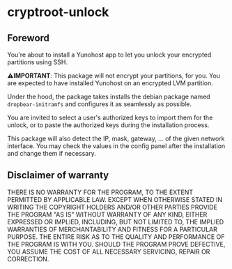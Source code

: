 # cryptroot-unlock

## Foreword

You're about to install a Yunohost app to let you unlock your encrypted partitions using SSH.

**⚠️IMPORTANT**: This package will not encrypt your partitions, for you. You are expected to have installed Yunohost on an encrypted LVM partition.

Under the hood, the package takes installs the debian package named `dropbear-initramfs` and configures it as seamlessly as possible.

You are invited to select a user's authorized keys to import them for the unlock, or to paste the authorized keys during the installation process.

This package will also detect the IP, mask, gateway, ... of the given network interface. You may check the values in the config panel after the installation and change them if necessary.

## Disclaimer of warranty

THERE IS NO WARRANTY FOR THE PROGRAM, TO THE EXTENT PERMITTED BY APPLICABLE LAW. EXCEPT WHEN OTHERWISE STATED IN WRITING THE COPYRIGHT HOLDERS AND/OR OTHER PARTIES PROVIDE THE PROGRAM "AS IS" WITHOUT WARRANTY OF ANY KIND, EITHER EXPRESSED OR IMPLIED, INCLUDING, BUT NOT LIMITED TO, THE IMPLIED WARRANTIES OF MERCHANTABILITY AND FITNESS FOR A PARTICULAR PURPOSE. THE ENTIRE RISK AS TO THE QUALITY AND PERFORMANCE OF THE PROGRAM IS WITH YOU. SHOULD THE PROGRAM PROVE DEFECTIVE, YOU ASSUME THE COST OF ALL NECESSARY SERVICING, REPAIR OR CORRECTION.
